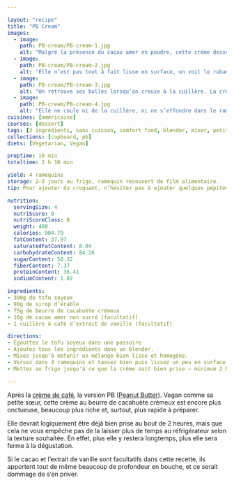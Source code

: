 ```yaml
---

layout: "recipe"
title: "PB Cream"
images:
  - image:
    path: PB-cream/PB-cream-1.jpg
    alt: "Malgré la présence du cacao amer en poudre, cette crème dessert emprunte la couleur du beurre de cacahuète."
  - image:
    path: PB-cream/PB-cream-2.jpg
    alt: "Elle n’est pas tout à fait lisse en surface, on voit le ruban et quelques bulles d’air que le blender a intégré au mélange."
  - image:
    path: PB-cream/PB-cream-3.jpg
    alt: "On retrouve ses bulles lorsqu’on creuse à la cuillère. La crème est malgré tout lisse et homogène, juste onctueuse comme il faut."
  - image:
    path: PB-cream/PB-cream-4.jpg
    alt: "Elle ne coule ni de la cuillère, ni ne s’effondre dans le ramequin. Ce n'est donc pas trop liquide."
cuisines: [américaine]
courses: [dessert]
tags: [3 ingrédients, sans cuisson, comfort food, blender, mixer, petit format]
collections: [cupboard, pb]
diets: [Vegetarian, Vegan]

preptime: 10 min
totaltime: 2 h 10 min

yield: 4 ramequins
storage: 2–3 jours au frigo, ramequin recouvert de film alimentaire.
tip: Pour ajouter du croquant, n’hésitez pas à ajouter quelques pépites de chocolat, des morceaux de cacahuètes, du granola/cruestli/muesli, des tranches de bananes séchées, etc. avant de servir.

nutrition:
  servingSize: 4
  nutriScore: 0
  nutriScoreClass: B
  weight: 480
  calories: 904.79
  fatContent: 37.97
  saturatedFatContent: 8.04
  carbohydrateContent: 84.26
  sugarContent: 58.32
  fiberContent: 7.37
  proteinContent: 36.41
  sodiumContent: 1.02

ingredients:
- 300g de tofu soyeux
- 90g de sirop d’érable
- 75g de beurre de cacahuète crémeux
- 10g de cacao amer non sucré (facultatif)
- 1 cuillère à café d’extrait de vanille (facultatif)

directions:
- Égouttez le tofu soyeux dans une passoire
- Ajoutez tous les ingrédients dans un blender. 
- Mixez jusqu'à obtenir un mélange bien lisse et homogène. 
- Versez dans 4 ramequins et tassez bien puis lissez un peu en surface.
- Mettez au frigo jusqu'à ce que la crème soit bien prise – minimum 2 heures.  

---
```


Après la [crème de café](creme-cafe.html), la version PB ([Peanut Butter](../collections.html#pb)). Vegan comme sa petite sœur, cette crème au beurre de cacahuète crémeux est encore plus onctueuse, beaucoup plus riche et, surtout, plus rapide à préparer. 

Elle devrait logiquement être déjà bien prise au bout de 2 heures, mais que cela ne vous empêche pas de la laisser plus de temps au réfrigérateur selon la texture souhaitée. En effet, plus elle y restera longtemps, plus elle sera ferme à la dégustation.

Si le cacao et l’extrait de vanille sont facultatifs dans cette recette, ils apportent tout de même beaucoup de profondeur en bouche, et ce serait dommage de s’en priver.